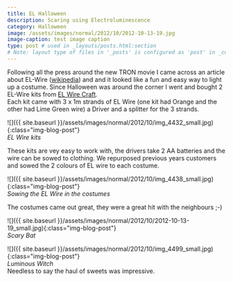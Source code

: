 ```yaml
---
title: EL Halloween
description: Scaring using Electroluminescence
category: Halloween
image: /assets/images/normal/2012/10/2012-10-13-19.jpg
image-caption: test image caption
type: post # used in _layouts/posts.html:section
# Note: layout type of files in '_posts' is configured as 'post' in _config.yml
---
```

Following all the press around the new TRON movie I came across an article about EL-Wire (<a href="https://en.wikipedia.org/wiki/Electroluminescent_wire">wikipedia</a>) and and it looked like a fun and easy way to light up a costume. Since Halloween was around the corner I went and bought 2 EL-Wire kits from <a href="http://elwirecraft.co.uk">EL Wire Craft</a>.<br>
Each kit came with 3 x 1m strands of EL Wire (one kit had Orange and the other had Lime Green wire) a Driver and a splitter for the 3 strands.

![]({{ site.baseurl }}/assets/images/normal/2012/10/img_4432_small.jpg){:class="img-blog-post"}<br>
*EL Wire kits*<br>

These kits are vey easy to work with, the drivers take 2 AA batteries and the wire can be sowed to clothing. We repurposed previous years customers and sowed the 2 colours of EL wire to each costume.

![]({{ site.baseurl }}/assets/images/normal/2012/10/img_4438_small.jpg){:class="img-blog-post"}<br>
*Sowing the EL Wire in the costumes*<br>

The costumes came out great, they were a great hit with the neighbours ;-)

![]({{ site.baseurl }}/assets/images/normal/2012/10/2012-10-13-19_small.jpg){:class="img-blog-post"}<br>
*Scary Bat*<br>

![]({{ site.baseurl }}/assets/images/normal/2012/10/img_4499_small.jpg){:class="img-blog-post"}<br>
*Luminous Witch*<br>
Needless to say the haul of sweets was impressive.
